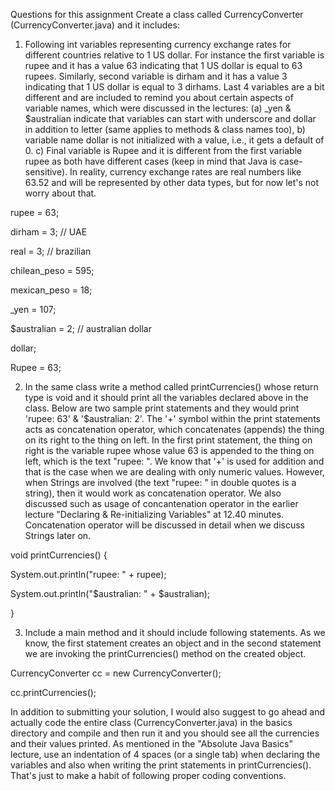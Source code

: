Questions for this assignment
Create a class called CurrencyConverter (CurrencyConverter.java) and it includes:

1. Following int variables representing currency exchange rates for different countries relative to 1 US dollar.  For instance the first variable is rupee and it has a value 63  indicating that 1 US dollar is equal to 63 rupees. Similarly, second  variable is dirham and it has a value 3 indicating that 1 US dollar is  equal to 3 dirhams. Last 4 variables are a bit different and are included to remind you about certain aspects of variable names, which  were discussed in the lectures: (a) _yen & $australian indicate that  variables can start with underscore and dollar in addition to letter  (same applies to methods & class names too), b) variable name dollar  is not initialized with a value, i.e., it gets a default of 0. c) Final  variable is Rupee and it is different from the first variable rupee as  both have different cases (keep in mind that Java is case-sensitive). In  reality, currency exchange rates are real numbers like 63.52 and will be  represented by other data types, but for now let's not worry about that.

rupee = 63;

dirham = 3; // UAE

real = 3;  // brazilian     

chilean_peso = 595;

mexican_peso = 18;       

_yen = 107;

$australian = 2;  // australian dollar

dollar;

Rupee = 63;

2. In the same class write a method called printCurrencies() whose return type is void and it should print all the variables declared above in the class. Below are two sample print statements and they would print 'rupee: 63' & '$australian: 2'. The '+' symbol within the print statements acts as concatenation operator, which concatenates (appends) the thing on its right to the thing on left. In the first print statement, the thing on right is the variable rupee whose value 63 is appended to the thing on left, which is the text "rupee: ". We know that '+' is used for addition and that is the case when we are dealing with only numeric values. However, when Strings are involved (the text "rupee: " in double quotes is a string), then it would work as concatenation operator. We also discussed such as usage of concantenation operator in the earlier lecture "Declaring & Re-initializing Variables" at 12.40 minutes. Concatenation operator will be discussed in detail when we discuss Strings later on.

void printCurrencies() {

   System.out.println("rupee: " + rupee);   

   System.out.println("$australian: " + $australian);

}

3. Include a main method and it should include following statements. As we know, the first statement creates an object and in the second statement we are invoking the printCurrencies() method on the created object.

CurrencyConverter cc = new CurrencyConverter();

cc.printCurrencies();

In addition to submitting your solution, I would also suggest to go ahead and actually code the entire class (CurrencyConverter.java) in the basics directory and compile and then run it and you should see all the currencies and their values printed. As mentioned in the "Absolute Java Basics" lecture, use an indentation of 4 spaces (or a single tab) when declaring the variables and also when writing the print statements in printCurrencies(). That's just to make a habit of following proper coding conventions.
